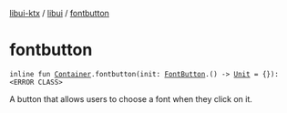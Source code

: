 [libui-ktx](../index.md) / [libui](index.md) / [fontbutton](./fontbutton.md)

# fontbutton

`inline fun `[`Container`](-container/index.md)`.fontbutton(init: `[`FontButton`](-font-button/index.md)`.() -> `[`Unit`](https://kotlinlang.org/api/latest/jvm/stdlib/kotlin/-unit/index.html)` = {}): <ERROR CLASS>`

A button that allows users to choose a font when they click on it.

